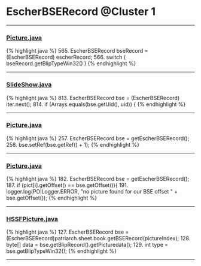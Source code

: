 # EscherBSERecord @Cluster 1

***

### [Picture.java](https://searchcode.com/codesearch/view/97384428/)
{% highlight java %}
565. EscherBSERecord bseRecord = (EscherBSERecord) escherRecord;
566. switch ( bseRecord.getBlipTypeWin32() )
{% endhighlight %}

***

### [SlideShow.java](https://searchcode.com/codesearch/view/97394959/)
{% highlight java %}
813. EscherBSERecord bse = (EscherBSERecord) iter.next();
814. if (Arrays.equals(bse.getUid(), uid)) {
{% endhighlight %}

***

### [Picture.java](https://searchcode.com/codesearch/view/97394307/)
{% highlight java %}
257. EscherBSERecord bse = getEscherBSERecord();
258. bse.setRef(bse.getRef() + 1);
{% endhighlight %}

***

### [Picture.java](https://searchcode.com/codesearch/view/97394307/)
{% highlight java %}
182. EscherBSERecord bse = getEscherBSERecord();
187.         if (pict[i].getOffset() ==  bse.getOffset()){
191.     logger.log(POILogger.ERROR, "no picture found for our BSE offset " + bse.getOffset());
{% endhighlight %}

***

### [HSSFPicture.java](https://searchcode.com/codesearch/view/15642330/)
{% highlight java %}
127. EscherBSERecord bse = (EscherBSERecord)patriarch.sheet.book.getBSERecord(pictureIndex);
128. byte[] data = bse.getBlipRecord().getPicturedata();
129. int type = bse.getBlipTypeWin32();
{% endhighlight %}

***

